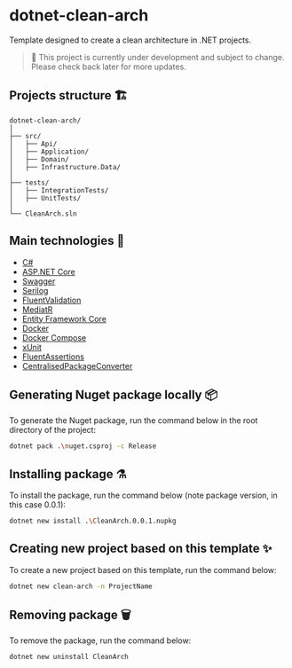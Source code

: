 # dotnet-clean-arch

Template designed to create a clean architecture in .NET projects.

> 🚧 This project is currently under development and subject to change. Please check back later for more updates.

## Projects structure 🏗️

```
dotnet-clean-arch/
│
├── src/
│   ├── Api/
│   ├── Application/
│   ├── Domain/
│   ├── Infrastructure.Data/
│
├── tests/
│   ├── IntegrationTests/
│   ├── UnitTests/
│
└── CleanArch.sln
```

## Main technologies 🚀

- [C#](https://docs.microsoft.com/pt-br/dotnet/csharp/)
- [ASP.NET Core](https://learn.microsoft.com/pt-br/aspnet/core/?view=aspnetcore-8.0&viewFallbackFrom=aspnetcore-8)
- [Swagger](https://learn.microsoft.com/en-us/aspnet/core/tutorials/web-api-help-pages-using-swagger?view=aspnetcore-8.0)
- [Serilog](https://github.com/serilog/serilog)
- [FluentValidation](https://github.com/FluentValidation/FluentValidation)
- [MediatR](https://github.com/jbogard/MediatR)
- [Entity Framework Core](https://docs.microsoft.com/pt-br/ef/core/)
- [Docker](https://www.docker.com/)
- [Docker Compose](https://docs.docker.com/compose/)
- [xUnit](https://xunit.net/)
- [FluentAssertions](https://github.com/fluentassertions/fluentassertions)
- [CentralisedPackageConverter](https://github.com/Webreaper/CentralisedPackageConverter)

## Generating Nuget package locally 📦

To generate the Nuget package, run the command below in the root directory of the project:

```bash
dotnet pack .\nuget.csproj -c Release
```

## Installing package ⚗️

To install the package, run the command below (note package version, in this case 0.0.1):

```bash
dotnet new install .\CleanArch.0.0.1.nupkg
```

## Creating new project based on this template ✨

To create a new project based on this template, run the command below:

```bash
dotnet new clean-arch -n ProjectName
```

## Removing package 🗑️

To remove the package, run the command below:

```bash
dotnet new uninstall CleanArch
```